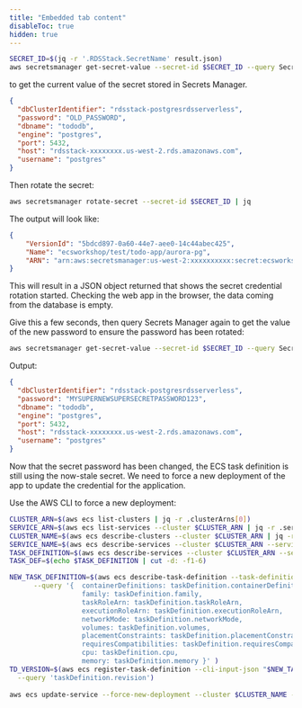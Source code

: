 ```yaml
---
title: "Embedded tab content"
disableToc: true
hidden: true
---
```

```bash
SECRET_ID=$(jq -r '.RDSStack.SecretName' result.json)
aws secretsmanager get-secret-value --secret-id $SECRET_ID --query SecretString --output text | jq
```

to get the current value of the secret stored in Secrets Manager.   
```json
{
  "dbClusterIdentifier": "rdsstack-postgresrdsserverless",
  "password": "OLD_PASSWORD",
  "dbname": "tododb",
  "engine": "postgres",
  "port": 5432,
  "host": "rdsstack-xxxxxxxx.us-west-2.rds.amazonaws.com",
  "username": "postgres"
}
```
Then rotate the secret:

```bash
aws secretsmanager rotate-secret --secret-id $SECRET_ID | jq
```

The output will look like:
```json
{
    "VersionId": "5bdcd897-0a60-44e7-aee0-14c44abec425", 
    "Name": "ecsworkshop/test/todo-app/aurora-pg", 
    "ARN": "arn:aws:secretsmanager:us-west-2:xxxxxxxxxx:secret:ecsworkshop/test/todo-app/aurora-pg-jzAIx2"
}
```
This will result in a JSON object returned that shows the secret credential rotation started.   Checking the web app in the browser, the data coming from the database is empty. 

Give this a few seconds, then query Secrets Manager again to get the value of the new password to ensure the password has been rotated:
```bash
aws secretsmanager get-secret-value --secret-id $SECRET_ID --query SecretString --output text | jq
```
Output:
```json
{
  "dbClusterIdentifier": "rdsstack-postgresrdsserverless",
  "password": "MYSUPERNEWSUPERSECRETPASSWORD123",
  "dbname": "tododb",
  "engine": "postgres",
  "port": 5432,
  "host": "rdsstack-xxxxxxxx.us-west-2.rds.amazonaws.com",
  "username": "postgres"
}
```

Now that the secret password has been changed, the ECS task definition is still using the now-stale secret.   We need to force a new deployment of the app to update the credential for the application.  


Use the AWS CLI to force a new deployment:

```bash
CLUSTER_ARN=$(aws ecs list-clusters | jq -r .clusterArns[0])
SERVICE_ARN=$(aws ecs list-services --cluster $CLUSTER_ARN | jq -r .serviceArns[0])
CLUSTER_NAME=$(aws ecs describe-clusters --cluster $CLUSTER_ARN | jq -r .clusters[0].clusterName)
SERVICE_NAME=$(aws ecs describe-services --cluster $CLUSTER_ARN --service $SERVICE_ARN | jq -r .services[0].serviceName)
TASK_DEFINITION=$(aws ecs describe-services --cluster $CLUSTER_ARN --services $SERVICE_NAME | jq -r .services[].taskDefinition)
TASK_DEF=$(echo $TASK_DEFINITION | cut -d: -f1-6)  

NEW_TASK_DEFINITION=$(aws ecs describe-task-definition --task-definition $TASK_DEFINITION \
      --query '{  containerDefinitions: taskDefinition.containerDefinitions,
                  family: taskDefinition.family,
                  taskRoleArn: taskDefinition.taskRoleArn,
                  executionRoleArn: taskDefinition.executionRoleArn,
                  networkMode: taskDefinition.networkMode,
                  volumes: taskDefinition.volumes,
                  placementConstraints: taskDefinition.placementConstraints,
                  requiresCompatibilities: taskDefinition.requiresCompatibilities,
                  cpu: taskDefinition.cpu,
                  memory: taskDefinition.memory }' )
TD_VERSION=$(aws ecs register-task-definition --cli-input-json "$NEW_TASK_DEFINITION" \
  --query 'taskDefinition.revision')
  
aws ecs update-service --force-new-deployment --cluster $CLUSTER_NAME --service $SERVICE_NAME --task-definition $TASK_DEF:$TD_VERSION
```